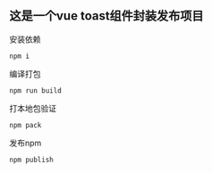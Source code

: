 ## 这是一个vue toast组件封装发布项目
安装依赖
```
npm i
```
编译打包
```
npm run build
```
打本地包验证
```
npm pack
```
发布npm
```
npm publish
```